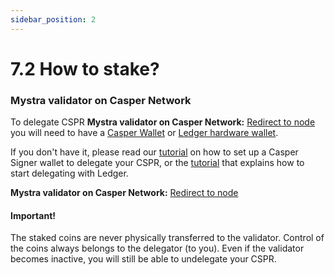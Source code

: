 ```yaml
---
sidebar_position: 2
---
```


# 7.2 How to stake?

### Mystra validator on Casper Network

To delegate CSPR **Mystra validator on Casper Network:** <a href="https://cspr.live/validator/020377bc3ad54b5505971e001044ea822a3f6f307f8dc93fa45a05b7463c0a053bed">Redirect to node</a> you will need to have a <a href="https://www.casperwallet.io/download">Casper Wallet</a> or <a href="https://www.ledger.com/">Ledger hardware wallet</a>.


If you don't have it, please read our <a href="https://medium.com/@CasperArmy/how-to-stake-casper-cspr-using-the-casper-signer-chrome-extension-79d7808f31c4">tutorial</a> on how to set up a Casper Signer wallet to delegate your CSPR, or the <a href="https://docs.casperlabs.io/workflow/ledger-setup/">tutorial</a>  that explains how to start delegating with Ledger.

**Mystra validator on Casper Network:** <a href="https://cspr.live/validator/020377bc3ad54b5505971e001044ea822a3f6f307f8dc93fa45a05b7463c0a053bed">Redirect to node</a>

#### Important!
The staked coins are never physically transferred to the validator. Control of the coins always belongs to the delegator (to you). Even if the validator becomes inactive, you will still be able to undelegate your CSPR.
